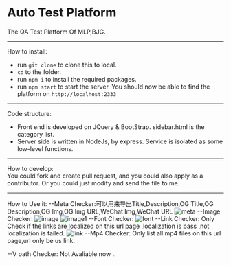 # Auto Test Platform

The QA Test Platform Of MLP,BJG.

--- 
How to install:  
- run `git clone` to clone this to local.
- `cd` to the folder.
- run `npm i` to install the required packages.
- run `npm start` to start the server.
You should now be able to find the platform on `http://localhost:2333`
---


Code structure:  
- Front end is developed on JQuery & BootStrap. sidebar.html is the category list.
- Server side is written in NodeJs, by express. Service is isolated as some low-level functions.
---
How to develop:  
You could fork and create pull request, and you could also apply as a contributor. Or you could just modify and send the file to me.

---
How to Use it:
--Meta Checker:可以用来导出Title,Description,OG Title,OG Description,OG Img,OG Img URL,WeChat Img,WeChat URL
![meta](https://raw.githubusercontent.com/edel-ma/AutoTestPlatform/master/Readimg/meta.png)
--Image Checker:
![image](https://raw.githubusercontent.com/edel-ma/AutoTestPlatform/master/Readimg/Image.png)
![image1](https://raw.githubusercontent.com/edel-ma/AutoTestPlatform/master/Readimg/image1.png)
--Font Checker:
![font](https://raw.githubusercontent.com/edel-ma/AutoTestPlatform/master/Readimg/Font.png)
--Link Checker:
Only Check if the links are localized  on this url page ,localization is pass ,not localization is failed.
![link](https://raw.githubusercontent.com/edel-ma/AutoTestPlatform/master/Readimg/link.png)
--Mp4 Checker:
Only list all mp4 files on this url page,url only be us link.

--V path Checker:
Not Avaliable now ..